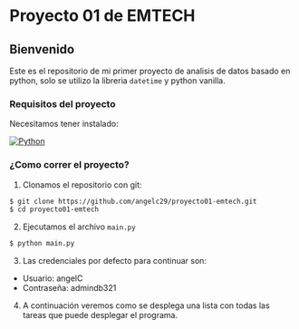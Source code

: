 # Proyecto 01 de EMTECH

## Bienvenido
Este es el repositorio de mi primer proyecto de analisis de datos basado en python, solo se utilizo la libreria `datetime` y python vanilla.

### Requisitos del proyecto
Necesitamos tener instalado:

[![Python](https://img.shields.io/badge/-Python-blue?logo=python&logoColor=white&style=for-the-badge)](https://www.python.org/downloads/)

### ¿Como correr el proyecto?
1. Clonamos el repositorio con git:
```bash
$ git clone https://github.com/angelc29/proyecto01-emtech.git
$ cd proyecto01-emtech
```
2. Ejecutamos el archivo `main.py`
```bash
$ python main.py
```
3. Las credenciales por defecto para continuar son:
  - Usuario: angelC
  - Contraseña: admindb321

4. A continuación veremos como se desplega una lista con todas las tareas que puede desplegar el programa.
